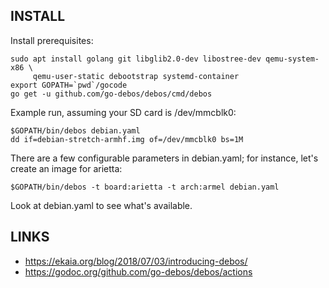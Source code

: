 INSTALL
-------

Install prerequisites:

```
sudo apt install golang git libglib2.0-dev libostree-dev qemu-system-x86 \
     qemu-user-static debootstrap systemd-container
export GOPATH=`pwd`/gocode
go get -u github.com/go-debos/debos/cmd/debos
```

Example run, assuming your SD card is /dev/mmcblk0:

```
$GOPATH/bin/debos debian.yaml
dd if=debian-stretch-armhf.img of=/dev/mmcblk0 bs=1M
```

There are a few configurable parameters in debian.yaml; for instance, let's
create an image for arietta:

```
$GOPATH/bin/debos -t board:arietta -t arch:armel debian.yaml
```

Look at debian.yaml to see what's available.


LINKS
-----

- https://ekaia.org/blog/2018/07/03/introducing-debos/
- https://godoc.org/github.com/go-debos/debos/actions
